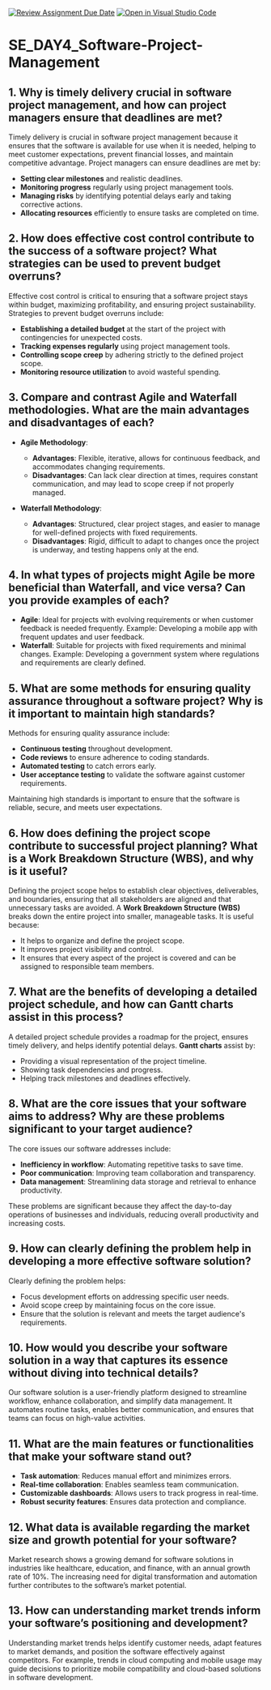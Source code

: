 [![Review Assignment Due Date](https://classroom.github.com/assets/deadline-readme-button-22041afd0340ce965d47ae6ef1cefeee28c7c493a6346c4f15d667ab976d596c.svg)](https://classroom.github.com/a/9pw6JKcu)
[![Open in Visual Studio Code](https://classroom.github.com/assets/open-in-vscode-2e0aaae1b6195c2367325f4f02e2d04e9abb55f0b24a779b69b11b9e10269abc.svg)](https://classroom.github.com/online_ide?assignment_repo_id=18945640&assignment_repo_type=AssignmentRepo)
# SE_DAY4_Software-Project-Management

## 1. Why is timely delivery crucial in software project management, and how can project managers ensure that deadlines are met?

Timely delivery is crucial in software project management because it ensures that the software is available for use when it is needed, helping to meet customer expectations, prevent financial losses, and maintain competitive advantage. Project managers can ensure deadlines are met by:

- **Setting clear milestones** and realistic deadlines.
- **Monitoring progress** regularly using project management tools.
- **Managing risks** by identifying potential delays early and taking corrective actions.
- **Allocating resources** efficiently to ensure tasks are completed on time.

## 2. How does effective cost control contribute to the success of a software project? What strategies can be used to prevent budget overruns?

Effective cost control is critical to ensuring that a software project stays within budget, maximizing profitability, and ensuring project sustainability. Strategies to prevent budget overruns include:

- **Establishing a detailed budget** at the start of the project with contingencies for unexpected costs.
- **Tracking expenses regularly** using project management tools.
- **Controlling scope creep** by adhering strictly to the defined project scope.
- **Monitoring resource utilization** to avoid wasteful spending.

## 3. Compare and contrast Agile and Waterfall methodologies. What are the main advantages and disadvantages of each?

- **Agile Methodology**:
  - **Advantages**: Flexible, iterative, allows for continuous feedback, and accommodates changing requirements.
  - **Disadvantages**: Can lack clear direction at times, requires constant communication, and may lead to scope creep if not properly managed.

- **Waterfall Methodology**:
  - **Advantages**: Structured, clear project stages, and easier to manage for well-defined projects with fixed requirements.
  - **Disadvantages**: Rigid, difficult to adapt to changes once the project is underway, and testing happens only at the end.

## 4. In what types of projects might Agile be more beneficial than Waterfall, and vice versa? Can you provide examples of each?

- **Agile**: Ideal for projects with evolving requirements or when customer feedback is needed frequently. Example: Developing a mobile app with frequent updates and user feedback.
- **Waterfall**: Suitable for projects with fixed requirements and minimal changes. Example: Developing a government system where regulations and requirements are clearly defined.

## 5. What are some methods for ensuring quality assurance throughout a software project? Why is it important to maintain high standards?

Methods for ensuring quality assurance include:

- **Continuous testing** throughout development.
- **Code reviews** to ensure adherence to coding standards.
- **Automated testing** to catch errors early.
- **User acceptance testing** to validate the software against customer requirements.

Maintaining high standards is important to ensure that the software is reliable, secure, and meets user expectations.

## 6. How does defining the project scope contribute to successful project planning? What is a Work Breakdown Structure (WBS), and why is it useful?

Defining the project scope helps to establish clear objectives, deliverables, and boundaries, ensuring that all stakeholders are aligned and that unnecessary tasks are avoided. A **Work Breakdown Structure (WBS)** breaks down the entire project into smaller, manageable tasks. It is useful because:

- It helps to organize and define the project scope.
- It improves project visibility and control.
- It ensures that every aspect of the project is covered and can be assigned to responsible team members.

## 7. What are the benefits of developing a detailed project schedule, and how can Gantt charts assist in this process?

A detailed project schedule provides a roadmap for the project, ensures timely delivery, and helps identify potential delays. **Gantt charts** assist by:

- Providing a visual representation of the project timeline.
- Showing task dependencies and progress.
- Helping track milestones and deadlines effectively.

## 8. What are the core issues that your software aims to address? Why are these problems significant to your target audience?

The core issues our software addresses include:

- **Inefficiency in workflow**: Automating repetitive tasks to save time.
- **Poor communication**: Improving team collaboration and transparency.
- **Data management**: Streamlining data storage and retrieval to enhance productivity.

These problems are significant because they affect the day-to-day operations of businesses and individuals, reducing overall productivity and increasing costs.

## 9. How can clearly defining the problem help in developing a more effective software solution?

Clearly defining the problem helps:

- Focus development efforts on addressing specific user needs.
- Avoid scope creep by maintaining focus on the core issue.
- Ensure that the solution is relevant and meets the target audience's requirements.

## 10. How would you describe your software solution in a way that captures its essence without diving into technical details?

Our software solution is a user-friendly platform designed to streamline workflow, enhance collaboration, and simplify data management. It automates routine tasks, enables better communication, and ensures that teams can focus on high-value activities.

## 11. What are the main features or functionalities that make your software stand out?

- **Task automation**: Reduces manual effort and minimizes errors.
- **Real-time collaboration**: Enables seamless team communication.
- **Customizable dashboards**: Allows users to track progress in real-time.
- **Robust security features**: Ensures data protection and compliance.

## 12. What data is available regarding the market size and growth potential for your software?

Market research shows a growing demand for software solutions in industries like healthcare, education, and finance, with an annual growth rate of 10%. The increasing need for digital transformation and automation further contributes to the software’s market potential.

## 13. How can understanding market trends inform your software’s positioning and development?

Understanding market trends helps identify customer needs, adapt features to market demands, and position the software effectively against competitors. For example, trends in cloud computing and mobile usage may guide decisions to prioritize mobile compatibility and cloud-based solutions in software development.

